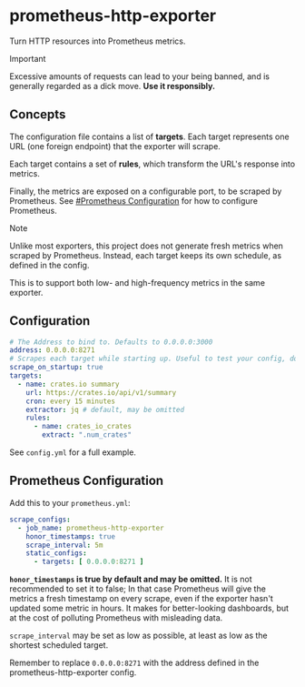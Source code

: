 # prometheus-http-exporter

Turn HTTP resources into Prometheus metrics.

> [!IMPORTANT]  
> Excessive amounts of requests can lead to your being banned,
> and is generally regarded as a dick move. **Use it responsibly.**

## Concepts

The configuration file contains a list of **targets**.
Each target represents one URL (one foreign endpoint) that the exporter will scrape.

Each target contains a set of **rules**, which transform the URL's response into metrics.

Finally, the metrics are exposed on a configurable port, to be scraped by Prometheus.
See [#Prometheus Configuration](#Prometheus-Configuration) for how to configure Prometheus.

> [!NOTE]
> Unlike most exporters, this project does not generate fresh metrics when scraped by Prometheus.
> Instead, each target keeps its own schedule, as defined in the config.
>
> This is to support both low- and high-frequency metrics in the same exporter.

## Configuration

```yaml
# The Address to bind to. Defaults to 0.0.0.0:3000
address: 0.0.0.0:8271
# Scrapes each target while starting up. Useful to test your config, don't use in production.
scrape_on_startup: true
targets:
  - name: crates.io summary
    url: https://crates.io/api/v1/summary
    cron: every 15 minutes
    extractor: jq # default, may be omitted
    rules:
      - name: crates_io_crates
        extract: ".num_crates"
```
See `config.yml` for a full example.

## Prometheus Configuration

Add this to your `prometheus.yml`:

```yaml
scrape_configs:
  - job_name: prometheus-http-exporter
    honor_timestamps: true
    scrape_interval: 5m
    static_configs:
      - targets: [ 0.0.0.0:8271 ]
```

**`honor_timestamps` is true by default and may be omitted.** It is not recommended to set it to false;
In that case Prometheus will give the metrics a fresh timestamp on every scrape,
even if the exporter hasn't updated some metric in hours.
It makes for better-looking dashboards, but at the cost of polluting Prometheus with misleading data.

`scrape_interval` may be set as low as possible, at least as low as the shortest scheduled target.

Remember to replace `0.0.0.0:8271` with the address defined in the prometheus-http-exporter config.
